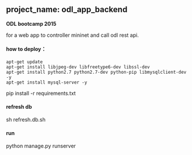 ## project_name: odl_app_backend
**ODL bootcamp 2015**

for a web app to controller mininet and call odl rest api.

#### how to deploy：
	apt-get update
	apt-get install libjpeg-dev libfreetype6-dev libssl-dev
	apt-get install python2.7 python2.7-dev python-pip libmysqlclient-dev -y
	apt-get install mysql-server -y
  pip install -r requirements.txt

#### refresh db
  sh refresh.db.sh
#### run
  python manage.py runserver
  
